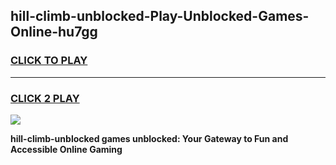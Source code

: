
## hill-climb-unblocked-Play-Unblocked-Games-Online-hu7gg
<h3>
<a href="https://premium76.site?title=hill-climb-unblocked&ref=25A">CLICK TO PLAY</a></h3>
<hr>

<h3>
<a href="https://premium76.site?title=hill-climb-unblocked&ref=25A">CLICK 2 PLAY</a>
  
</h3>

<a href="https://premium76.site?title=hill-climb-unblocked&ref=25A"><img src="https://clearcache.store/games.png"></a>


**hill-climb-unblocked games unblocked: Your Gateway to Fun and Accessible Online Gaming**
